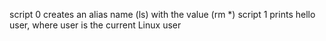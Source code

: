 script 0 creates an alias name (ls) with the value (rm *)
script 1 prints hello user, where user is the current Linux user
